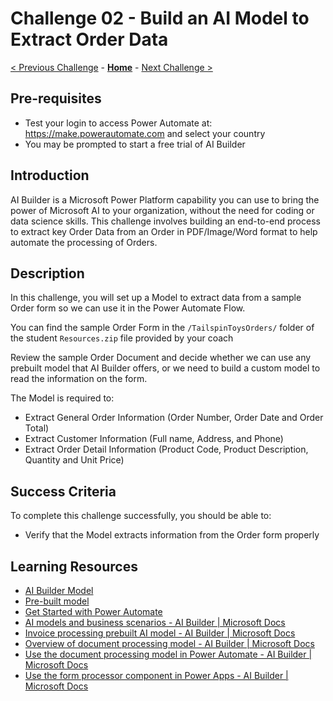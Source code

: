 # Challenge 02 - Build an AI Model to Extract Order Data

[< Previous Challenge](./Challenge-01.md) - **[Home](../README.md)** - [Next Challenge >](./Challenge-03.md)

## Pre-requisites

- Test your login to access Power Automate at: https://make.powerautomate.com and select your country
- You may be prompted to start a free trial of AI Builder

## Introduction

AI Builder is a Microsoft Power Platform capability you can use to bring the power of Microsoft AI to your organization, without the need for coding or data science skills. This challenge involves building an end-to-end process to extract key Order Data from an Order in PDF/Image/Word format to help automate the processing of Orders. 

## Description

In this challenge, you will set up a Model to extract data from a sample Order form so we can use it in the Power Automate Flow.

You can find the sample Order Form in the `/TailspinToysOrders/` folder of the student `Resources.zip` file provided by your coach

Review the sample Order Document and decide whether we can use any prebuilt model that AI Builder offers, or we need to build a custom model to read the information on the form.

The Model is required to:
- Extract General Order Information (Order Number, Order Date and Order Total)
- Extract Customer Information (Full name, Address, and Phone)
- Extract Order Detail Information (Product Code, Product Description, Quantity and Unit Price)

## Success Criteria

To complete this challenge successfully, you should be able to:
- Verify that the Model extracts information from the Order form properly

## Learning Resources

* [AI Builder Model](https://docs.microsoft.com/en-us/ai-builder/build-model)
* [Pre-built model](https://docs.microsoft.com/en-us/ai-builder/prebuilt-overview)
* [Get Started with Power Automate](https://docs.microsoft.com/en-us/learn/modules/get-started-flows/)
* [AI models and business scenarios - AI Builder | Microsoft Docs](https://docs.microsoft.com/en-us/ai-builder/model-types)
* [Invoice processing prebuilt AI model - AI Builder | Microsoft Docs](https://docs.microsoft.com/en-us/ai-builder/prebuilt-invoice-processing)
* [Overview of document processing model - AI Builder | Microsoft Docs](https://docs.microsoft.com/en-us/ai-builder/form-processing-model-overview)
* [Use the document processing model in Power Automate - AI Builder | Microsoft Docs](https://docs.microsoft.com/en-us/ai-builder/form-processing-model-in-flow)
* [Use the form processor component in Power Apps - AI Builder | Microsoft Docs](https://docs.microsoft.com/en-us/ai-builder/form-processor-component-in-powerapps)
